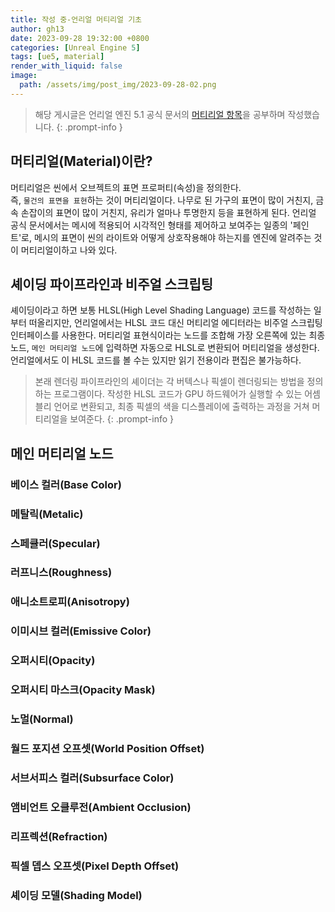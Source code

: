 ```yaml
---
title: 작성 중-언리얼 머티리얼 기초
author: gh13
date: 2023-09-28 19:32:00 +0800
categories: [Unreal Engine 5]
tags: [ue5, material]
render_with_liquid: false
image:
  path: /assets/img/post_img/2023-09-28-02.png
---
```


> 해당 게시글은 언리얼 엔진 5.1 공식 문서의 [머티리얼 항목](https://docs.unrealengine.com/5.1/ko/essential-unreal-engine-material-concepts/)을 공부하며 작성했습니다.
{: .prompt-info }


## 머티리얼(Material)이란?

머티리얼은 씬에서 오브젝트의 표면 프로퍼티(속성)을 정의한다.  
즉, `물건의 표면을 표현`하는 것이 머티리얼이다. 나무로 된 가구의 표면이 많이 거친지, 금속 손잡이의 표면이 많이 거친지, 유리가 얼마나 투명한지 등을 표현하게 된다.
언리얼 공식 문서에서는 메시에 적용되어 시각적인 형태를 제어하고 보여주는 일종의 '페인트'로, 메시의 표면이 씬의 라이트와 어떻게 상호작용해야 하는지를 엔진에 알려주는 것이 머티리얼이하고 나와 있다.

## 셰이딩 파이프라인과 비주얼 스크립팅

셰이딩이라고 하면 보통 HLSL(High Level Shading Language) 코드를 작성하는 일부터 떠올리지만, 언리얼에서는 HLSL 코드 대신 머티리얼 에디터라는 비주얼 스크립팅 인터페이스를 사용한다.
머티리얼 표현식이라는 노드를 조합해 가장 오른쪽에 있는 최종 노드, `메인 머티리얼 노드`에 입력하면 자동으로 HLSL로 변환되어 머티리얼을 생성한다. 언리얼에서도 이 HLSL 코드를 볼 수는 있지만 읽기 전용이라 편집은 불가능하다.

> 본래 렌더링 파이프라인의 셰이더는 각 버텍스나 픽셀이 렌더링되는 방법을 정의하는 프로그램이다.
> 작성한 HLSL 코드가 GPU 하드웨어가 실행할 수 있는 어셈블리 언어로 변환되고, 최종 픽셀의 색을 디스플레이에 출력하는 과정을 거쳐 머티리얼을 보여준다.
{: .prompt-info }

## 메인 머티리얼 노드

### 베이스 컬러(Base Color)

### 메탈릭(Metalic)

### 스페큘러(Specular)

### 러프니스(Roughness)

### 애니소트로피(Anisotropy)

### 이미시브 컬러(Emissive Color)

### 오퍼시티(Opacity)

### 오퍼시티 마스크(Opacity Mask)

### 노멀(Normal)

### 월드 포지션 오프셋(World Position Offset)

### 서브서피스 컬러(Subsurface Color)

### 앰비언트 오클루전(Ambient Occlusion)

### 리프렉션(Refraction)

### 픽셀 뎁스 오프셋(Pixel Depth Offset)

### 셰이딩 모델(Shading Model)
